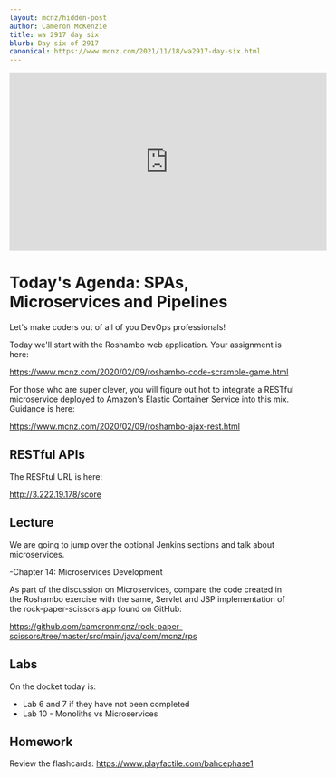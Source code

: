 ```yaml
---
layout: mcnz/hidden-post
author: Cameron McKenzie
title: wa 2917 day six
blurb: Day six of 2917
canonical: https://www.mcnz.com/2021/11/18/wa2917-day-six.html
---
```


<div class="embed-responsive embed-responsive-16by9">
<iframe width="560" height="315" src="https://www.youtube.com/embed/ei7kv7QOMC8" frameborder="0" allow="accelerometer; autoplay; clipboard-write; encrypted-media; gyroscope; picture-in-picture" allowfullscreen></iframe>
</div>

# Today's Agenda: SPAs, Microservices and Pipelines

Let's make coders out of all of you DevOps professionals!

Today we'll start with the Roshambo web application. Your assignment is here:

https://www.mcnz.com/2020/02/09/roshambo-code-scramble-game.html

For those who are super clever, you will figure out hot to integrate a RESTful microservice deployed to Amazon's Elastic Container Service into this mix. Guidance is here:

https://www.mcnz.com/2020/02/09/roshambo-ajax-rest.html

## RESTful APIs

The RESFtul URL is here:

http://3.222.19.178/score


## Lecture

We are going to jump over the optional Jenkins sections and talk about microservices.

-Chapter 14: Microservices Development

As part of the discussion on Microservices, compare the code created in the Roshambo exercise with the same, Servlet and JSP implementation of the rock-paper-scissors app found on GitHub:

https://github.com/cameronmcnz/rock-paper-scissors/tree/master/src/main/java/com/mcnz/rps

## Labs

On the docket today is:

- Lab 6 and 7 if they have not been completed
- Lab 10 - Monoliths vs Microservices

## Homework

Review the flashcards: <a href="https://www.playfactile.com/bahcephase1">https://www.playfactile.com/bahcephase1</a>
 
